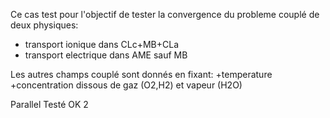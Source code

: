 Ce cas test pour l'objectif de tester la convergence du probleme couplé de deux physiques:
+ transport ionique dans CLc+MB+CLa
+ transport electrique dans AME sauf MB

Les autres champs couplé sont donnés en fixant: 
+temperature
+concentration dissous de gaz (O2,H2) et vapeur (H2O)

Parallel Testé OK 2 
